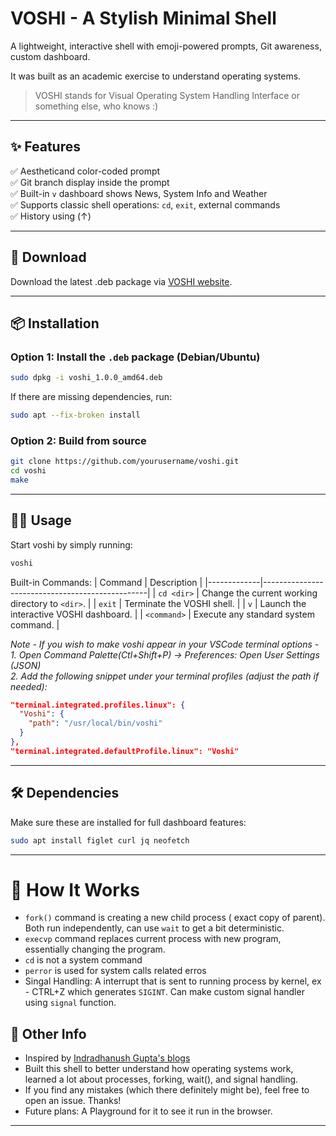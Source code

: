 # VOSHI - A Stylish Minimal Shell

A lightweight, interactive shell with emoji-powered prompts, Git awareness, custom dashboard.

It was built as an academic exercise to understand operating systems.

> VOSHI stands for Visual Operating System Handling Interface or something else, who knows :)

---

## ✨ Features

✅ Aestheticand color-coded prompt <br>
✅ Git branch display inside the prompt <br>
✅ Built-in `v` dashboard shows News, System Info and Weather <br>
✅ Supports classic shell operations: `cd`, `exit`, external commands <br>
✅ History using (↑) <br>

---

## 🔗 Download
Download the latest .deb package via [VOSHI website](https://arjit-32.github.io/VOSHI/).

---

## 📦 Installation

### Option 1: Install the `.deb` package (Debian/Ubuntu)
```bash
sudo dpkg -i voshi_1.0.0_amd64.deb
```

If there are missing dependencies, run:
```bash
sudo apt --fix-broken install
```

### Option 2: Build from source
```bash
git clone https://github.com/yourusername/voshi.git
cd voshi
make
```
---

## 🧑‍💻 Usage
Start voshi by simply running:

```bash
voshi
```

Built-in Commands:
| Command     | Description                                     |
|-------------|-------------------------------------------------|
| `cd <dir>`  | Change the current working directory to `<dir>`. |
| `exit`      | Terminate the VOSHI shell.                      |
| `v`         | Launch the interactive VOSHI dashboard.         |
| `<command>` | Execute any standard system command.            |


*Note - If you wish to make voshi appear in your VSCode terminal options -* <br>
*1. Open Command Palette(Ctl+Shift+P) → Preferences: Open User Settings (JSON) <br>
2. Add the following snippet under your terminal profiles (adjust the path if needed):* <br>
```json
"terminal.integrated.profiles.linux": {
  "Voshi": {
    "path": "/usr/local/bin/voshi"
  }
},
"terminal.integrated.defaultProfile.linux": "Voshi"
```


---
## 🛠️ Dependencies
Make sure these are installed for full dashboard features:

```bash
sudo apt install figlet curl jq neofetch
```
---
# 🔧 How It Works 
- `fork()` command is creating a new child process ( exact copy of parent). Both run independently, can use `wait` to get a bit deterministic.
- `execvp` command replaces current process with new program, essentially changing the program.
- `cd` is not a system command
- `perror` is used for system calls related erros
- Singal Handling: A interrupt that is sent to running process by kernel, ex - CTRL+Z which generates `SIGINT`. Can make custom signal handler using `signal` function.

## 🤝 Other Info 
- Inspired by [Indradhanush Gupta's blogs](https://igupta.in/blog/writing-a-unix-shell-part-2/)
- Built this shell to better understand how operating systems work, learned a lot about processes, forking, wait(), and signal handling.
- If you find any mistakes (which there definitely might be), feel free to open an issue. Thanks!
- Future plans: A Playground for it to see it run in the browser.

---



